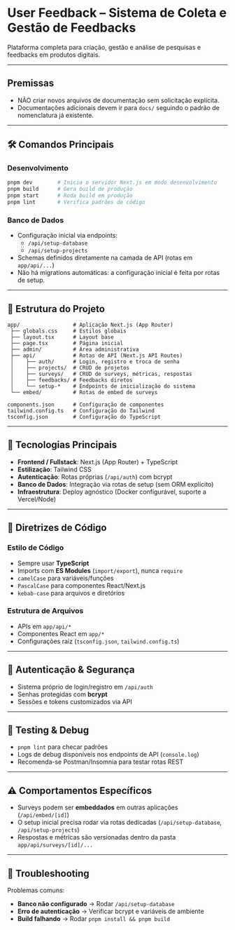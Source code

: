 # User Feedback – Sistema de Coleta e Gestão de Feedbacks
Plataforma completa para criação, gestão e análise de pesquisas e feedbacks em produtos digitais.

---

## Premissas
- NÃO criar novos arquivos de documentação sem solicitação explícita.  
- Documentações adicionais devem ir para `docs/` seguindo o padrão de nomenclatura já existente.  

---

## 🛠️ Comandos Principais

### Desenvolvimento
```bash
pnpm dev        # Inicia o servidor Next.js em modo desenvolvimento
pnpm build      # Gera build de produção
pnpm start      # Roda build em produção
pnpm lint       # Verifica padrões de código
```

### Banco de Dados
- Configuração inicial via endpoints:
  - `/api/setup-database`
  - `/api/setup-projects`
- Schemas definidos diretamente na camada de API (rotas em `app/api/...`)  
- Não há migrations automáticas: a configuração inicial é feita por rotas de setup.

---

## 📁 Estrutura do Projeto
```plaintext
app/                 # Aplicação Next.js (App Router)
 ├── globals.css     # Estilos globais
 ├── layout.tsx      # Layout base
 ├── page.tsx        # Página inicial
 ├── admin/          # Área administrativa
 ├── api/            # Rotas de API (Next.js API Routes)
 │    ├── auth/      # Login, registro e troca de senha
 │    ├── projects/  # CRUD de projetos
 │    ├── surveys/   # CRUD de surveys, métricas, respostas
 │    ├── feedbacks/ # Feedbacks diretos
 │    └── setup-*    # Endpoints de inicialização do sistema
 └── embed/          # Rotas de embed de surveys

components.json      # Configuração de componentes
tailwind.config.ts   # Configuração do Tailwind
tsconfig.json        # Configuração do TypeScript
```

---

## 🎯 Tecnologias Principais
- **Frontend / Fullstack**: Next.js (App Router) + TypeScript  
- **Estilização**: Tailwind CSS  
- **Autenticação**: Rotas próprias (`/api/auth`) com bcrypt  
- **Banco de Dados**: Integração via rotas de setup (sem ORM explícito)  
- **Infraestrutura**: Deploy agnóstico (Docker configurável, suporte a Vercel/Node)  

---

## 📝 Diretrizes de Código

### Estilo de Código
- Sempre usar **TypeScript**  
- Imports com **ES Modules** (`import/export`), nunca `require`  
- `camelCase` para variáveis/funções  
- `PascalCase` para componentes React/Next.js  
- `kebab-case` para arquivos e diretórios  

### Estrutura de Arquivos
- APIs em `app/api/*`  
- Componentes React em `app/*`  
- Configurações raiz (`tsconfig.json`, `tailwind.config.ts`)  

---

## 🔐 Autenticação & Segurança
- Sistema próprio de login/registro em `/api/auth`  
- Senhas protegidas com **bcrypt**  
- Sessões e tokens customizados via API  

---

## 🧪 Testing & Debug
- `pnpm lint` para checar padrões  
- Logs de debug disponíveis nos endpoints de API (`console.log`)  
- Recomenda-se Postman/Insomnia para testar rotas REST  

---

## ⚠️ Comportamentos Específicos
- Surveys podem ser **embeddados** em outras aplicações (`/api/embed/[id]`)  
- O setup inicial precisa rodar via rotas dedicadas (`/api/setup-database`, `/api/setup-projects`)  
- Respostas e métricas são versionadas dentro da pasta `app/api/surveys/[id]/...`  

---

## 🔧 Troubleshooting
Problemas comuns:
- **Banco não configurado** → Rodar `/api/setup-database`  
- **Erro de autenticação** → Verificar bcrypt e variáveis de ambiente  
- **Build falhando** → Rodar `pnpm install && pnpm build`  
